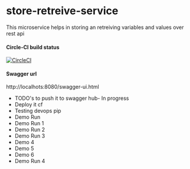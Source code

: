 # store-retreive-service

This microservice helps in storing an retreiving variables and values over rest api 

#### Circle-CI build status

[![CircleCI](https://circleci.com/gh/akash1233/ms-store-retreive.svg?style=svg)](https://circleci.com/gh/akash1233/ms-store-retreive)

#### Swagger url 

http://localhots:8080/swagger-ui.html

- TODO's to push it to swagger hub- In progress
- Deploy it cf 
- Testing devops pip
- Demo Run
- Demo Run 1
- Demo Run 2
- Demo Run 3
- Demo 4
- Demo 5
- Demo 6
- Demo Run 4


